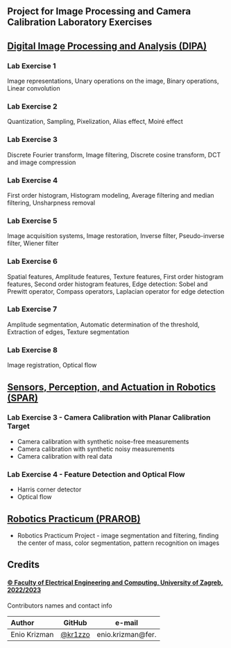 ## Project for Image Processing and Camera Calibration Laboratory Exercises

## [Digital Image Processing and Analysis (DIPA)](https://www.fer.unizg.hr/en/course/dipaa)

### Lab Exercise 1

Image representations, Unary operations on the image, Binary operations, Linear convolution

### Lab Exercise 2

Quantization, Sampling, Pixelization, Alias effect, Moiré effect

### Lab Exercise 3

Discrete Fourier transform, Image filtering, Discrete cosine transform, DCT and image compression

### Lab Exercise 4

First order histogram, Histogram modeling, Average filtering and median filtering, Unsharpness removal

### Lab Exercise 5

Image acquisition systems, Image restoration, Inverse filter, Pseudo-inverse filter, Wiener filter

### Lab Exercise 6

Spatial features, Amplitude features, Texture features, First order histogram features, Second order histogram features, Edge detection: Sobel and Prewitt operator, Compass operators, Laplacian operator for edge detection

### Lab Exercise 7

Amplitude segmentation, Automatic determination of the threshold, Extraction of edges, Texture segmentation

### Lab Exercise 8

Image registration, Optical flow

## [Sensors, Perception, and Actuation in Robotics (SPAR)](https://www.fer.unizg.hr/en/course/rspaa)

### Lab Exercise 3 - Camera Calibration with Planar Calibration Target

* Camera calibration with synthetic noise-free measurements
* Camera calibration with synthetic noisy measurements
* Camera calibration with real data

### Lab Exercise 4 - Feature Detection and Optical Flow

* Harris corner detector
* Optical flow

## [Robotics Practicum (PRAROB)](https://www.fer.unizg.hr/en/course/robpra)

* Robotics Practicum Project - image segmentation and filtering, finding the center of mass, color segmentation, pattern recognition on images


## Credits

#### [&copy; Faculty of Electrical Engineering and Computing, University of Zagreb, 2022/2023](https://www.fer.unizg.hr/)



&NewLine;

Contributors names and contact info

Author|GitHub | e-mail
| :--- | :---: | :---:
Enio Krizman  | [@kr1zzo](https://github.com/kr1zzo) | enio.krizman@fer.
